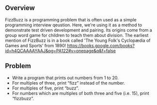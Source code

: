 ## Overview
FizzBuzz is a programming problem that is often used as a simple programming interview qeustion.  Here, we're using it as a method to demonstrate test driven development and pairing.  Its origins come from a group word game for children to teach them about division.  The earliest mention of FizzBuzz is in a book called 'The Young Folk's Cyclopædia of Games and Sports' from 1890! https://books.google.com/books?id=h4QCAAAAYAAJ&pg=PA122#v=onepage&q&f=false


## Problem
* Write a program that prints out numbers from 1 to 20. 
* For multiples of three, print “fizz” instead of the number. 
* For multiples of five, print “buzz”. 
* For numbers which are multiples of both three and five (i.e. 15), print “fizzbuzz”.
